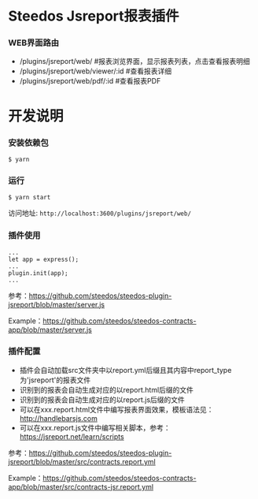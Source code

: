 # Steedos Jsreport报表插件

### WEB界面路由
- /plugins/jsreport/web/ #报表浏览界面，显示报表列表，点击查看报表明细
- /plugins/jsreport/web/viewer/:id #查看报表详细
- /plugins/jsreport/web/pdf/:id #查看报表PDF


# 开发说明

### 安装依赖包

```
$ yarn
```

### 运行
```
$ yarn start
```

访问地址: `http://localhost:3600/plugins/jsreport/web/`

### 插件使用
```
...
let app = express();
...
plugin.init(app);
...
```

参考：https://github.com/steedos/steedos-plugin-jsreport/blob/master/server.js

Example：https://github.com/steedos/steedos-contracts-app/blob/master/server.js

### 插件配置
- 插件会自动加载src文件夹中以report.yml后缀且其内容中report_type为'jsreport'的报表文件
- 识别到的报表会自动生成对应的以report.html后缀的文件
- 识别到的报表会自动生成对应的以report.js后缀的文件
- 可以在xxx.report.html文件中编写报表界面效果，模板语法见：http://handlebarsjs.com
- 可以在xxx.report.js文件中编写相关脚本，参考：https://jsreport.net/learn/scripts

参考：https://github.com/steedos/steedos-plugin-jsreport/blob/master/src/contracts.report.yml

Example：https://github.com/steedos/steedos-contracts-app/blob/master/src/contracts-jsr.report.yml
